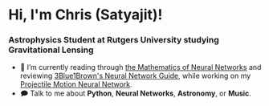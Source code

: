 # Hi, I'm Chris (Satyajit)!

### Astrophysics Student at Rutgers University studying Gravitational Lensing
- 🔭 I’m currently reading through [the Mathematics of Neural Networks](https://arxiv.org/pdf/2403.04807) and reviewing [3Blue1Brown's Neural Network Guide](https://www.3blue1brown.com/lessons/backpropagation), while working on my [Projectile Motion Neural Network](https://github.com/satyajitlion/Projectile_Motion_Network). 
- 🗩 Talk to me about **Python**, **Neural Networks**, **Astronomy**, or **Music**.
